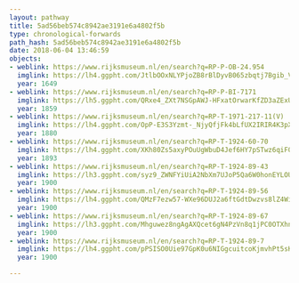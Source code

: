 ```yaml
---
layout: pathway
title: 5ad56beb574c8942ae3191e6a4802f5b
type: chronological-forwards
path_hash: 5ad56beb574c8942ae3191e6a4802f5b
date: 2018-06-04 13:46:59
objects:
- weblink: https://www.rijksmuseum.nl/en/search?q=RP-P-OB-24.954
  imglink: https://lh4.ggpht.com/JtlbOOxNLYPjoZB8rBlDyvB065zbqtj7Bgib_VpAm9EzsWfpmblSBjycRUOu9qh3rbpQ42v3L_4WN-Eq0giAxts_90oB=s200
  year: 1649
- weblink: https://www.rijksmuseum.nl/en/search?q=RP-P-BI-7171
  imglink: https://lh5.ggpht.com/QRxe4_ZXt7NSGpAWJ-HFxatOrwarKfZD3aZExUvvHt0C4BF1-Oyh5_DP2U78iMCrPVWwBpdR8VDYZJkmbkz3k_GtzA=s200
  year: 1859
- weblink: https://www.rijksmuseum.nl/en/search?q=RP-T-1971-217-11(V)
  imglink: https://lh4.ggpht.com/OpP-E3S3Yzmt-_NjyQfjFk4bLfUX2IRIR4K3pXob3JDrG3XarvTbH-06Q8ZK8xH857LTaUHeIhXkB0ZHyypbfoVNGQ=s200
  year: 1880
- weblink: https://www.rijksmuseum.nl/en/search?q=RP-T-1924-60-70
  imglink: https://lh4.ggpht.com/XKh80Zs5axyPOuUgWbuD4Jef6HY7pSTwz6qiF0pW2WySxCbH6jwwTyIY26yHCev_8BqXqfFJJUzMQONb0fPWKxZ5eQ=s200
  year: 1893
- weblink: https://www.rijksmuseum.nl/en/search?q=RP-T-1924-89-43
  imglink: https://lh3.ggpht.com/syz9_ZWNFYiUiA2NbXm7UJoP5Qa6W0honEYLOUocHWohGmQyDfm3G21SQ6doHRIJoICuvwMjrOkSwczhwge4sIyypf4=s200
  year: 1900
- weblink: https://www.rijksmuseum.nl/en/search?q=RP-T-1924-89-56
  imglink: https://lh4.ggpht.com/QMzF7ezw57-WXe96DUJ2a6ftGdtDwzvs8lZ4WiVczARVTphpi4z-ri0mQdEFoUnLaDqJ3ZnhvNsh8OGVIlbumtgy7Qc=s200
  year: 1900
- weblink: https://www.rijksmuseum.nl/en/search?q=RP-T-1924-89-67
  imglink: https://lh3.ggpht.com/Mhguwez8ngAgAXQcet6gN4PzVn8q1jPC0OTXhnhyz7m44acWtxfQu3c2ge7kOlnr1kdggCXgKYeMGgR0tktOWejaNA=s200
  year: 1900
- weblink: https://www.rijksmuseum.nl/en/search?q=RP-T-1924-89-7
  imglink: https://lh4.ggpht.com/pPSISO0Uie97GpK0u6NIGgcuitcoKjmvhPt5sKE8OfvYpKcG-QcXxaeFebYbr44QsG-vN1reuSCDHweTQvdoROYXgaE=s200
  year: 1900

---
```

